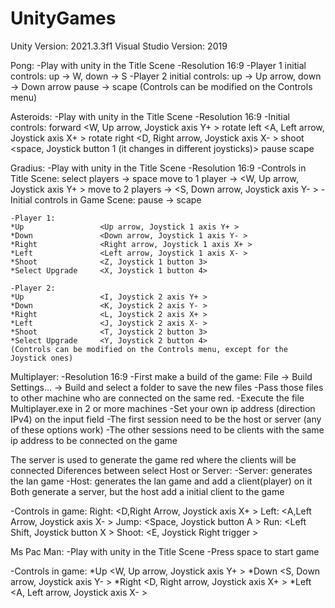 # UnityGames
Unity Version: 2021.3.3f1
Visual Studio Version: 2019

Pong:
-Play with unity in the Title Scene
-Resolution 16:9
-Player 1 initial controls: up -> W, down -> S
-Player 2 initial controls: up -> Up arrow, down -> Down arrow
	pause -> scape
(Controls can be modified on the Controls menu)

Asteroids:
-Play with unity in the Title Scene
-Resolution 16:9
-Initial controls: 
	forward				<W, Up arrow, Joystick axis Y+ >
	rotate left			<A, Left arrow, Joystick axis X+ >
	rotate right		<D, Right arrow, Joystick axis X- >
	shoot 				<space, Joystick button 1 (it changes in different joysticks)>
	pause 				scape
	
Gradius:
-Play with unity in the Title Scene
-Resolution 16:9
-Controls in Title Scene:
	select players -> space
	move to 1 player ->		<W, Up arrow, Joystick axis Y+ >
	move to 2 players ->	<S, Down arrow, Joystick axis Y- >
-Initial controls in Game Scene:
	pause -> scape
	
	-Player 1:
	*Up					<Up arrow, Joystick 1 axis Y+ >
	*Down				<Down arrow, Joystick 1 axis Y- >
	*Right				<Right arrow, Joystick 1 axis X+ >
	*Left				<Left arrow, Joystick 1 axis X- >
	*Shoot				<Z, Joystick 1 button 3>
	*Select Upgrade		<X, Joystick 1 button 4>
	
	-Player 2:
	*Up					<I, Joystick 2 axis Y+ >
	*Down				<K, Joystick 2 axis Y- >
	*Right				<L, Joystick 2 axis X+ >
	*Left				<J, Joystick 2 axis X- >
	*Shoot				<T, Joystick 2 button 3>
	*Select Upgrade		<Y, Joystick 2 button 4>
	(Controls can be modified on the Controls menu, except for the Joystick ones)
	
Multiplayer:
-Resolution 16:9
-First make a build of the game: File -> Build Settings... -> Build and select a folder to save the new files
-Pass those files to other machine who are connected on the same red.
-Execute the file Multiplayer.exe in 2 or more machines
-Set your own ip address (direction IPv4) on the input field
-The first session need to be the host or server (any of these options work)
-The other sessions need to be clients with the same ip address to be connected on the game

The server is used to generate the game red where the clients will be connected
Diferences between select Host or Server:
-Server: generates the lan game
-Host: generates the lan game and add a client(player) on it
Both generate a server, but the host add a initial client to the game

-Controls in game:
	Right: 				<D,Right Arrow, Joystick axis X+ >
	Left:				<A,Left Arrow, Joystick axis X- >
	Jump:				<Space, Joystick button A >
	Run:				<Left Shift, Joystick button X >
	Shoot:				<E, Joystick Right trigger >

Ms Pac Man:
-Play with unity in the Title Scene
-Press space to start game

-Controls in game:
	*Up					<W, Up arrow, Joystick axis Y+ >
	*Down				<S, Down arrow, Joystick axis Y- >
	*Right				<D, Right arrow, Joystick axis X+ >
	*Left				<A, Left arrow, Joystick axis X- >